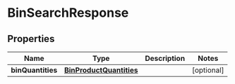 
# BinSearchResponse

## Properties
Name | Type | Description | Notes
------------ | ------------- | ------------- | -------------
**binQuantities** | [**BinProductQuantities**](.md) |  |  [optional]



